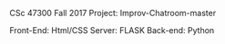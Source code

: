 CSc 47300 Fall 2017 Project: Improv-Chatroom-master

Front-End: Html/CSS
Server: FLASK
Back-end: Python